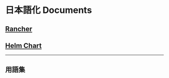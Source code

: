 # 日本語化 Documents

## [Rancher](rancher/rancher.md)

## [Helm Chart](helmchart/helmchart.md)

---
## 用語集
